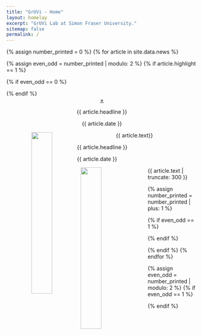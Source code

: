 ```yaml
---
title: "GrUVi - Home"
layout: homelay
excerpt: "GrUVi Lab at Simon Fraser University."
sitemap: false
permalink: /
---
```



{% assign number_printed = 0 %}
{% for article in site.data.news %}

{% assign even_odd = number_printed | modulo: 2 %}
{% if article.highlight == 1 %}

{% if even_odd == 0 %}
<div class="row">
{% endif %}


<div id="myNav{{ number_printed }}" class="overlay clearfix" align="center">

  <div class="overlay-content" style="max-width: 600px;">
<a href="javascript:void(0)" class="closebtn" style="cursor:pointer" onclick="closeNav{{ number_printed }}()">&times;</a>
 <div class="well  clearfix">

  <newstit>{{ article.headline }}</newstit>
  <p>{{ article.date }}</p>
  <img src="{{ site.url }}{{ site.baseurl }}/images/newspic/{{ article.image }}" class="img-responsive" width="33%" hspace="10" style="float: left" />
  <p style="padding: 0 15px">{{ article.text}}</p>
</div>

  </div>
</div>

<div class="col-sm-6 clearfix">
 <div class="well subhover pointer" onclick="openNav{{ number_printed }}()" style="cursor:pointer;">
  <newstit>{{ article.headline }}</newstit>
  <p>{{ article.date }}</p>
  <img src="{{ site.url }}{{ site.baseurl }}/images/newspic/{{ article.image }}" class="img-responsive" width="33%" hspace="10" style="float: left;" />
  <p style="padding: 0 15px">{{ article.text | truncate: 300 }}</p>
 </div>
</div>

<script>
function openNav{{ number_printed }}() {
    document.getElementById("myNav{{ number_printed }}").style.width = "100%";
}

function closeNav{{ number_printed }}() {
    document.getElementById("myNav{{ number_printed }}").style.width = "0%";
}
</script>

{% assign number_printed = number_printed | plus: 1 %}

{% if even_odd == 1 %}
</div>
{% endif %}

{% endif %}
{% endfor %}

{% assign even_odd = number_printed | modulo: 2 %}
{% if even_odd == 1 %}
</div>
{% endif %}

